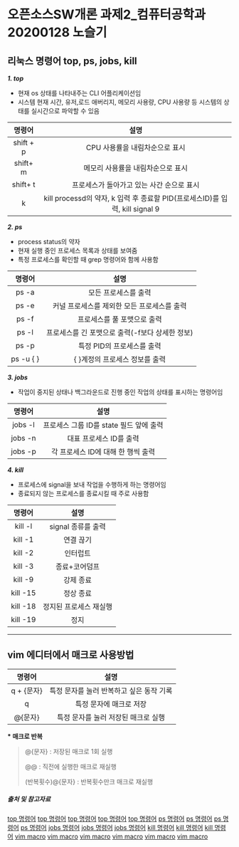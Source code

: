 # 오픈소스SW개론 과제2_컴퓨터공학과 20200128 노슬기
## 리눅스 명령어 top, ps, jobs, kill

 ***1. top***
 * 현재 os 상태를 나타내주는 CLI 어플리케이션임
 * 시스템 현재 시간, 유저,로드 애버리지, 메모리 사용량, CPU 사용량 등 시스템의 상태를 실시간으로 파악할 수 있음
 
 |명령어|설명|
 |:---:|:---:|
 |shift + p|CPU 사용률을 내림차순으로 표시|
 |shift+ m|메모리 사용률을 내림차순으로 표시|
 |shift+ t|프로세스가 돌아가고 있는 사간 순으로 표시|
 |k|kill processd의 약자, k 입력 후 종료할 PID(프로세스ID)를 입력, kill signal 9|


***2. ps***
* process status의 약자
* 현재 실행 중인 프로세스 목록과 상태를 보여줌
* 특정 프로세스를 확인할 때 grep 명령어와 함께 사용함

|명령어|설명|
|:---:|:---:|
|ps -a|모든 프로세스를 출력|
|ps -e|커널 프로세스를 제외한 모든 프로세스를 출력|
|ps -f|프로세스를 풀 포맷으로 출력|
|ps -l|프로세스를 긴 포맷으로 출력(-f보다 상세한 정보)|
|ps -p|특정 PID의 프로세스를 출력|
|ps -u { } |{ }계정의 프로세스 정보를 출력|


***3. jobs***
* 작업이 중지된 상태나 백그라운드로 진행 중인 작업의 상태를 표시하는 명령어임

|명령어|설명|
|:---:|:---:|
|jobs -l|프로세스 그룹 ID를 state 필드 앞에 출력|
|jobs -n|대표 프로세스 ID를 출력|
|jobs -p|각 프로세스 ID에 대해 한 행씩 출력|


***4. kill***
* 프로세스에 signal을 보내 작업을 수행하게 하는 명령어임
* 종료되지 않는 프로세스를 종료시킬 때 주로 사용함

|명령어|설명|
|:---:|:---:|
|kill -l|signal 종류를 출력|
|kill -1|연결 끊기|
|kill -2|인터럽트|
|kill -3|종료+코어덤프|
|kill -9|강제 종료|
|kill -15|정상 종료|
|kill -18|정지된 프로세스 재실행|
|kill -19|정지|

---

## vim 에디터에서 매크로 사용방법

|명령어|설명|
|:---:|:---:|
|q + {문자}|특정 문자를 눌러 반복하고 싶은 동작 기록|
|q|특정 문자에 매크로 저장|
|@{문자}|특정 문자를 눌러 저장된 매크로 실행|

__* 매크로 반복__

> @{문자} : 저장된 매크로 1회 실행
> 
> @@ : 직전에 실행한 매크로 재실행
> 
> (반복횟수)@{문자} : 반복횟수만크 매크로 재실행





##### 출처 및 참고자료
[top 명령어](https://sabarada.tistory.com/146)
[top 명령어](https://ironmask84.tistory.com/355)
[top 명령어](https://dany-it.tistory.com/348)
[top 명령어](https://cheershennah.tistory.com/172)
[top 명령어](https://zzsza.github.io/development/2018/07/18/linux-top/)
[ps 명령어](https://jhnyang.tistory.com/268)
[ps 명령어](https://newstars.cloud/468)
[ps 명령어](https://arer.tistory.com/150)
[ps 명령어](https://tigris-data-science.tistory.com/entry/Linux-ps-%EB%AA%85%EB%A0%B9%EC%96%B4)
[jobs 명령어](https://hbase.tistory.com/265)
[jobs 명령어](https://shaeod.tistory.com/968)
[jobs 명령어](https://starrykss.tistory.com/1694)
[kill 명령어](https://velog.io/@ogu1208/Linux-kill-%EB%AA%85%EB%A0%B9%EC%96%B4)
[kill 명령어](https://bigsun84.tistory.com/355)
[kill 명령어](https://121202.tistory.com/45)
[vim macro](https://jmoon.co.kr/38)
[vim macro](https://coldmater.tistory.com/226)
[vim macro](https://stdout.tistory.com/46)
[vim macro](https://booolean.tistory.com/849)
[vim macro](https://tzara.tistory.com/150)
[vim macro](https://clem.tistory.com/29)
